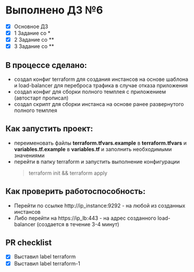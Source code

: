# Выполнено ДЗ №6

 - [X] Основное ДЗ
 - [X] 1 Задание со *
 - [X] 2 Задание со **
 - [X] 3 Задание со **

## В процессе сделано:
 - создал конфиг terraform для создания инстансов на основе шаблона и load-balancer для переброса трафика в случае отказа приложения
 - создал конфиг для сборки полного темплея с приложением (автостарт прописал)
 - создал скрипт для сборки инстанса на основе ранее развернутого полного темплея

## Как запустить проект:
 - переименовать файлы **terraform.tfvars.example** в **terraform.tfvars** и **variables.tf.example** в **variables.tf** и заполнить необходимыми значениями
 - перейти в папку terraform и запустить выполнение конфигурации
    > terraform init && terraform apply

## Как проверить работоспособность:
 - Перейти по ссылке http://ip_instance:9292 - на любой из созданных инстансов
 - Либо перейти на https://ip_lb:443 - на адрес созданного load-balancer (создается в течение 3-4 минут)

## PR checklist
 - [X] Выставил label terraform
 - [X] Выставил label terraform-1
